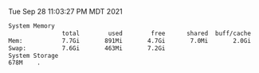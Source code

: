 Tue Sep 28 11:03:27 PM MDT 2021
```bash
System Memory
               total        used        free      shared  buff/cache   available
Mem:           7.7Gi       891Mi       4.7Gi       7.0Mi       2.0Gi       6.5Gi
Swap:          7.6Gi       463Mi       7.2Gi
System Storage
678M	.
```
